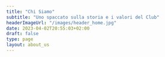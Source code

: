 ```yaml
---
title: "Chi Siamo"
subtitle: "Uno spaccato sulla storia e i valori del Club"
headerImageUrl: "/images/header_home.jpg"
date: 2023-04-02T20:55:03+02:00
draft: false
type: page
layout: about_us
---
```

